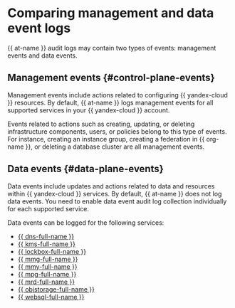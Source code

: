 # Comparing management and data event logs

{{ at-name }} audit logs may contain two types of events: management events and data events.

## Management events {#control-plane-events}

Management events include actions related to configuring {{ yandex-cloud }} resources. By default, {{ at-name }} logs management events for all supported services in your {{ yandex-cloud }} account.

Events related to actions such as creating, updating, or deleting infrastructure components, users, or policies belong to this type of events. For instance, creating an instance group, creating a federation in {{ org-name }}, or deleting a database cluster are all management events.

## Data events {#data-plane-events}

Data events include updates and actions related to data and resources within {{ yandex-cloud }} services. By default, {{ at-name }} does not log data events. You need to enable data event audit log collection individually for each supported service.

Data events can be logged for the following services:

* [{{ dns-full-name }}](../../dns/)
* [{{ kms-full-name }}](../../kms/)
* [{{ lockbox-full-name }}](../../lockbox/)
* [{{ mmg-full-name }}](../../managed-mongodb/)
* [{{ mmy-full-name }}](../../managed-mysql/)
* [{{ mpg-full-name }}](../../managed-postgresql/)
* [{{ mrd-full-name }}](../../managed-redis/)
* [{{ objstorage-full-name }}](../../storage/)
* [{{ websql-full-name }}](../../websql/)

